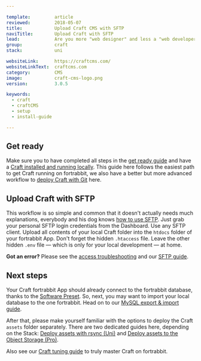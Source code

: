 ```yaml
---

template:         article
reviewed:         2018-05-07
title:            Upload Craft CMS with SFTP 
naviTitle:        Upload Craft with SFTP
lead:             Are you more "web designer" and less a "web developer"? Learn how to upload Craft in a classical way using SFTP. 
group:            craft
stack:            uni

websiteLink:      https://craftcms.com/
websiteLinkText:  craftcms.com
category:         CMS
image:            craft-cms-logo.png
version:          3.0.5

keywords:
  - craft
  - craftCMS
  - setup
  - install-guide

---
```


## Get ready

Make sure you to have completed all steps in the [get ready guide](/get-ready) and have a [Craft installed and running locally](/craft-3-install-locally). This guide here follows the easiest path to get Craft running on fortrabbit, we also have a better but more advanced workflow to [deploy Craft with Git](/craft-3-deploy-with-git-uni) here.

## Upload Craft with SFTP

This workflow is so simple and common that it doesn't actually needs much explanations, everybody and his dog knows [how to use SFTP](/sftp). Just grab your personal SFTP login credentials from the Dashboard. Use any SFTP client. Upload all contents of your local Craft folder into the `htdocs` folder of your fortrabbit App. Don't forget the hidden `.htaccess` file. Leave the other hidden `.env` file — which is only for your local development — at home.

**Got an error?** Please see the [access troubleshooting](/access-methods#toc-troubleshooting) and our [SFTP guide](/sftp).


## Next steps

Your Craft fortrabbit App should already connect to the fortrabbit database, thanks to the [Software Preset](/app#toc-software-preset). So, next, you may want to import your local database to the one fortrabbit. Head on to our [MySQL export & import guide](/mysql#toc-export-amp-import).

After that, please make yourself familiar with the options to deploy the Craft `assets` folder separately. There are two dedicated guides here, depending on the Stack: [Deploy assets with rsync (Uni)](/craft-3-assets-uni) and [Deploy assets to the Object Storage (Pro)](/craft-3-assets-pro).

Also see our [Craft tuning guide](/craft-3-tuning) to truly master Craft on fortrabbit.


